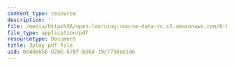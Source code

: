```yaml
---
content_type: resource
description: ''
file: /media/https%3A/open-learning-course-data-rc.s3.amazonaws.com/8-05-quantum-physics-ii-fall-2013/0e40e65602bb678fb56419c779daa10e_v3dkStu-tMc.pdf
file_type: application/pdf
resourcetype: Document
title: 3play pdf file
uid: 0e40e656-02bb-678f-b564-19c779daa10e
---
```

